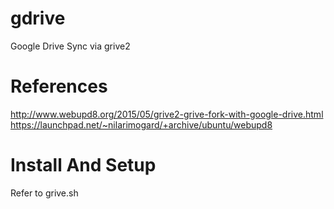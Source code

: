 # gdrive
Google Drive Sync via grive2

# References

http://www.webupd8.org/2015/05/grive2-grive-fork-with-google-drive.html
https://launchpad.net/~nilarimogard/+archive/ubuntu/webupd8


# Install And Setup

Refer to grive.sh
